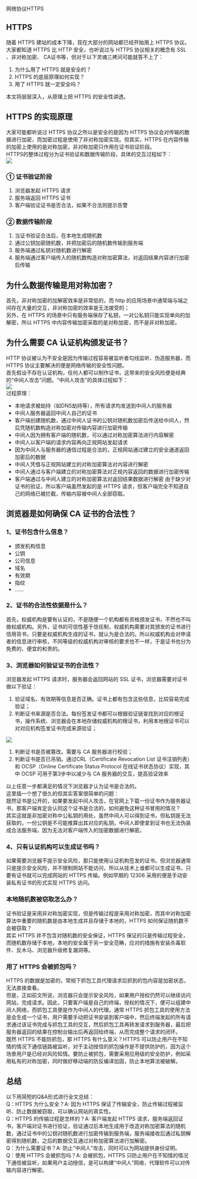 网络协议HTTPS
<a name="yxCRg"></a>
## HTTPS
随着 HTTPS 建站的成本下降，现在大部分的网站都已经开始用上 HTTPS 协议。大家都知道 HTTPS 比 HTTP 安全，也听说过与 HTTPS 协议相关的概念有 SSL 、非对称加密、 CA证书等，但对于以下灵魂三拷问可能就答不上了：

1. 为什么用了 HTTPS 就是安全的？
2. HTTPS 的底层原理如何实现？
3. 用了 HTTPS 就一定安全吗？

本文将层层深入，从原理上把 HTTPS 的安全性讲透。
<a name="NlMdE"></a>
## HTTPS 的实现原理
大家可能都听说过 HTTPS 协议之所以是安全的是因为 HTTPS 协议会对传输的数据进行加密，而加密过程是使用了非对称加密实现。但其实，HTTPS 在内容传输的加密上使用的是对称加密，非对称加密只作用在证书验证阶段。<br />HTTPS的整体过程分为证书验证和数据传输阶段，具体的交互过程如下：<br />![](https://cdn.nlark.com/yuque/0/2023/png/396745/1674654644485-86352039-91e2-40c9-a5d1-3d2c900035fc.png#averageHue=%23fdfbfa&clientId=u97094e82-509a-4&from=paste&id=u89aea271&originHeight=993&originWidth=1080&originalType=url&ratio=1&rotation=0&showTitle=false&status=done&style=none&taskId=u7a0935f7-0e27-4d16-a6ba-293a7e879e2&title=)
<a name="d5w0I"></a>
### ① 证书验证阶段

1. 浏览器发起 HTTPS 请求
2. 服务端返回 HTTPS 证书
3. 客户端验证证书是否合法，如果不合法则提示告警
<a name="MxUst"></a>
### ② 数据传输阶段

1. 当证书验证合法后，在本地生成随机数
2. 通过公钥加密随机数，并把加密后的随机数传输到服务端
3. 服务端通过私钥对随机数进行解密
4. 服务端通过客户端传入的随机数构造对称加密算法，对返回结果内容进行加密后传输
<a name="ZOCkW"></a>
## 为什么数据传输是用对称加密？
首先，非对称加密的加解密效率是非常低的，而 http 的应用场景中通常端与端之间存在大量的交互，非对称加密的效率是无法接受的；<br />另外，在 HTTPS 的场景中只有服务端保存了私钥，一对公私钥只能实现单向的加解密，所以 HTTPS 中内容传输加密采取的是对称加密，而不是非对称加密。
<a name="hFxmA"></a>
## 为什么需要 CA 认证机构颁发证书？
HTTP 协议被认为不安全是因为传输过程容易被监听者勾线监听、伪造服务器，而 HTTPS 协议主要解决的便是网络传输的安全性问题。<br />首先假设不存在认证机构，任何人都可以制作证书，这带来的安全风险便是经典的“中间人攻击”问题。“中间人攻击”的具体过程如下：<br />![](https://cdn.nlark.com/yuque/0/2023/png/396745/1674654644483-b04dabfe-3a52-42f9-9940-a5ccf9c8e6d1.png#averageHue=%23f8f8f8&clientId=u97094e82-509a-4&from=paste&id=u3c4302ad&originHeight=511&originWidth=1080&originalType=url&ratio=1&rotation=0&showTitle=false&status=done&style=none&taskId=ueaa24ca6-65f8-4175-9187-7ef53679005&title=)<br />过程原理：

- 本地请求被劫持（如DNS劫持等），所有请求均发送到中间人的服务器
- 中间人服务器返回中间人自己的证书
- 客户端创建随机数，通过中间人证书的公钥对随机数加密后传送给中间人，然后凭随机数构造对称加密对传输内容进行加密传输
- 中间人因为拥有客户端的随机数，可以通过对称加密算法进行内容解密
- 中间人以客户端的请求内容再向正规网站发起请求
- 因为中间人与服务器的通信过程是合法的，正规网站通过建立的安全通道返回加密后的数据
- 中间人凭借与正规网站建立的对称加密算法对内容进行解密
- 中间人通过与客户端建立的对称加密算法对正规内容返回的数据进行加密传输
- 客户端通过与中间人建立的对称加密算法对返回结果数据进行解密 由于缺少对证书的验证，所以客户端虽然发起的是 HTTPS 请求，但客户端完全不知道自己的网络已被拦截，传输内容被中间人全部窃取。
<a name="QnQoX"></a>
## 浏览器是如何确保 CA 证书的合法性？
<a name="omZGb"></a>
### 1、证书包含什么信息？

- 颁发机构信息
- 公钥
- 公司信息
- 域名
- 有效期
- 指纹
- ......
<a name="TxTdU"></a>
### 2、证书的合法性依据是什么？
首先，权威机构是要有认证的，不是随便一个机构都有资格颁发证书，不然也不叫做权威机构。另外，证书的可信性基于信任制，权威机构需要对其颁发的证书进行信用背书，只要是权威机构生成的证书，就认为是合法的。所以权威机构会对申请者的信息进行审核，不同等级的权威机构对审核的要求也不一样，于是证书也分为免费的、便宜的和贵的。
<a name="RzMwI"></a>
### 3、浏览器如何验证证书的合法性？
浏览器发起 HTTPS 请求时，服务器会返回网站的 SSL 证书，浏览器需要对证书做以下验证：

1. 验证域名、有效期等信息是否正确。证书上都有包含这些信息，比较容易完成验证；
2. 判断证书来源是否合法。每份签发证书都可以根据验证链查找到对应的根证书，操作系统、浏览器会在本地存储权威机构的根证书，利用本地根证书可以对对应机构签发证书完成来源验证；

![](https://cdn.nlark.com/yuque/0/2023/png/396745/1674654644539-c21ae1be-856e-4357-a6f4-cd0bbfde88ab.png#averageHue=%23f1f1f0&clientId=u97094e82-509a-4&from=paste&id=uf415d7b2&originHeight=408&originWidth=906&originalType=url&ratio=1&rotation=0&showTitle=false&status=done&style=none&taskId=u01e506cc-4568-488e-b0a6-ecfd8bcf7b0&title=)

1. 判断证书是否被篡改。需要与 CA 服务器进行校验；
2. 判断证书是否已吊销。通过CRL（Certificate Revocation List 证书注销列表）和 OCSP（Online Certificate Status Protocol 在线证书状态协议）实现，其中 OCSP 可用于第3步中以减少与 CA 服务器的交互，提高验证效率

以上任意一步都满足的情况下浏览器才认为证书是合法的。<br />这里插一个想了很久的但其实答案很简单的问题：<br />既然证书是公开的，如果要发起中间人攻击，在官网上下载一份证书作为服务器证书，那客户端肯定会认同这个证书是合法的，如何避免这种证书冒用的情况？<br />其实这就是非加密对称中公私钥的用处，虽然中间人可以得到证书，但私钥是无法获取的，一份公钥是不可能推算出其对应的私钥，中间人即使拿到证书也无法伪装成合法服务端，因为无法对客户端传入的加密数据进行解密。
<a name="OYmw2"></a>
### 4、只有认证机构可以生成证书吗？
如果需要浏览器不提示安全风险，那只能使用认证机构签发的证书。但浏览器通常只是提示安全风险，并不限制网站不能访问，所以从技术上谁都可以生成证书，只要有证书就可以完成网站的 HTTPS 传输。例如早期的 12306 采用的便是手动安装私有证书的形式实现 HTTPS 访问。
<a name="KAt2L"></a>
### 本地随机数被窃取怎么办？
证书验证是采用非对称加密实现，但是传输过程是采用对称加密，而其中对称加密算法中重要的随机数是由本地生成并且存储于本地的，HTTPS 如何保证随机数不会被窃取？<br />其实 HTTPS 并不包含对随机数的安全保证，HTTPS 保证的只是传输过程安全，而随机数存储于本地，本地的安全属于另一安全范畴，应对的措施有安装杀毒软件、反木马、浏览器升级修复漏洞等。
<a name="iAjAW"></a>
### 用了 HTTPS 会被抓包吗？
HTTPS 的数据是加密的，常规下抓包工具代理请求后抓到的包内容是加密状态，无法直接查看。<br />但是，正如前文所说，浏览器只会提示安全风险，如果用户授权仍然可以继续访问网站，完成请求。因此，只要客户端是自己的终端，授权的情况下，便可以组建中间人网络，而抓包工具便是作为中间人的代理。通常 HTTPS 抓包工具的使用方法是会生成一个证书，用户需要手动把证书安装到客户端中，然后终端发起的所有请求通过该证书完成与抓包工具的交互，然后抓包工具再转发请求到服务器，最后把服务器返回的结果在控制台输出后再返回给终端，从而完成整个请求的闭环。<br />既然 HTTPS 不能防抓包，那 HTTPS 有什么意义？HTTPS 可以防止用户在不知情的情况下通信链路被监听，对于主动授信的抓包操作是不提供防护的，因为这个场景用户是已经对风险知情。要防止被抓包，需要采用应用级的安全防护，例如采用私有的对称加密，同时做好移动端的防反编译加固，防止本地算法被破解。
<a name="oFvPl"></a>
## 总结
以下用简短的Q&A形式进行全文总结：<br />Q：HTTPS 为什么安全？A: 因为 HTTPS 保证了传输安全，防止传输过程被监听、防止数据被窃取，可以确认网站的真实性。<br />Q：HTTPS 的传输过程是怎样的？A: 客户端发起 HTTPS 请求，服务端返回证书，客户端对证书进行验证，验证通过后本地生成用于改造对称加密算法的随机数，通过证书中的公钥对随机数进行加密传输到服务端，服务端接收后通过私钥解密得到随机数，之后的数据交互通过对称加密算法进行加解密。<br />Q：为什么需要证书？A: 防止”中间人“攻击，同时可以为网站提供身份证明。<br />Q：使用 HTTPS 会被抓包吗？A: 会被抓包，HTTPS 只防止用户在不知情的情况下通信被监听，如果用户主动授信，是可以构建“中间人”网络，代理软件可以对传输内容进行解密。
